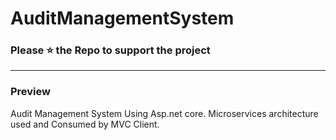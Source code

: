 # AuditManagementSystem
### Please :star: the Repo to support the project

----

### Preview
Audit Management System Using Asp.net core. Microservices architecture used and Consumed by MVC Client.

